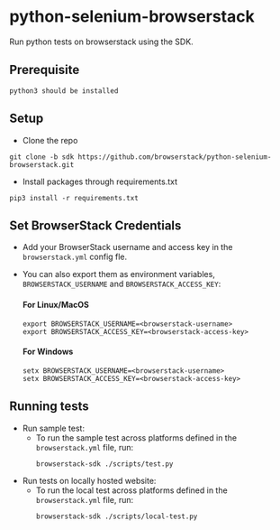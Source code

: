# python-selenium-browserstack
Run python tests on browserstack using the SDK.

## Prerequisite
```
python3 should be installed
```

## Setup
* Clone the repo
```
git clone -b sdk https://github.com/browserstack/python-selenium-browserstack.git
``` 
* Install packages through requirements.txt
```
pip3 install -r requirements.txt
```

## Set BrowserStack Credentials
* Add your BrowserStack username and access key in the `browserstack.yml` config fle.
* You can also export them as environment variables, `BROWSERSTACK_USERNAME` and `BROWSERSTACK_ACCESS_KEY`:

  #### For Linux/MacOS
    ```
    export BROWSERSTACK_USERNAME=<browserstack-username>
    export BROWSERSTACK_ACCESS_KEY=<browserstack-access-key>
    ```
  #### For Windows
    ```
    setx BROWSERSTACK_USERNAME=<browserstack-username>
    setx BROWSERSTACK_ACCESS_KEY=<browserstack-access-key>
    ```

## Running tests
* Run sample test:
  - To run the sample test across platforms defined in the `browserstack.yml` file, run:
    ```
    browserstack-sdk ./scripts/test.py
    ``` 
* Run tests on locally hosted website:
  - To run the local test across platforms defined in the `browserstack.yml` file, run:
    ```
    browserstack-sdk ./scripts/local-test.py
    ``` 
